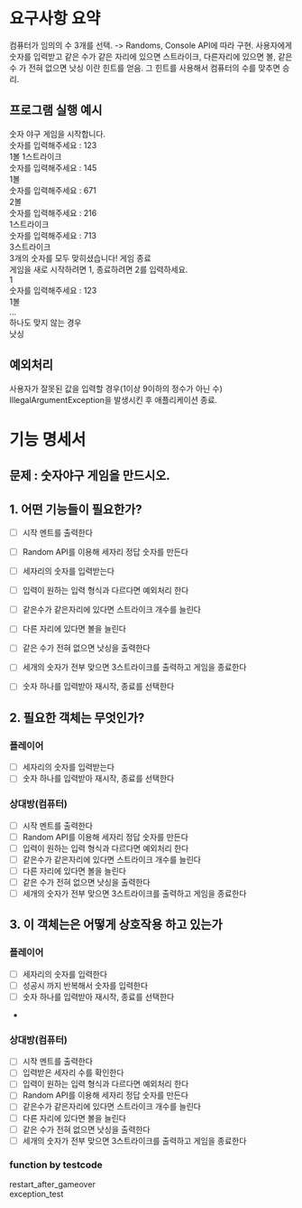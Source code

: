# 요구사항 요약
컴퓨터가 임의의 수 3개를 선택. -> Randoms, Console API에 따라 구현.
사용자에게 숫자를 입력받고 같은 수가 같은 자리에 있으면 스트라이크, 다른자리에 있으면 볼, 같은 수 가 전혀 없으면 낫싱 이란 힌트를 얻음.
그 힌트를 사용해서 컴퓨터의 수를 맞추면 승리.

## 프로그램 실행 예시
숫자 야구 게임을 시작합니다.<br>
숫자를 입력해주세요 : 123<br>
1볼 1스트라이크<br>
숫자를 입력해주세요 : 145<br>
1볼<br>
숫자를 입력해주세요 : 671<br>
2볼<br>
숫자를 입력해주세요 : 216<br>
1스트라이크<br>
숫자를 입력해주세요 : 713<br>
3스트라이크<br>
3개의 숫자를 모두 맞히셨습니다! 게임 종료<br>
게임을 새로 시작하려면 1, 종료하려면 2를 입력하세요.<br>
1<br>
숫자를 입력해주세요 : 123<br>
1볼<br>
...<br>
하나도 맞지 않는 경우<br>
낫싱<br>

## 예외처리
사용자가 잘못된 값을 입력할 경우(1이상 9이하의 정수가 아닌 수)<br>
IllegalArgumentException을 발생시킨 후 애플리케이션 종료.<br>

# 기능 명세서
## 문제 : 숫자야구 게임을 만드시오.
## 1. 어떤 기능들이 필요한가?<br>
- [ ] 시작 멘트를 출력한다<br>
- [ ] Random API를 이용해 세자리 정답 숫자를 만든다<br>
- [ ] 세자리의 숫자를 입력받는다<br>
- [ ] 입력이 원하는 입력 형식과 다르다면 예외처리 한다<br>
- [ ] 같은수가 같은자리에 있다면 스트라이크 개수를 늘린다<br>
- [ ] 다른 자리에 있다면 볼을 늘린다<br>
- [ ] 같은 수가 전혀 없으면 낫싱을 출력한다<br>
- [ ] 세개의 숫자가 전부 맞으면 3스트라이크를 출력하고 게임을 종료한다<br>
- [ ] 숫자 하나를 입력받아 재시작, 종료를 선택한다<br>


## 2. 필요한 객체는 무엇인가?<br>
### 플레이어
- [ ] 세자리의 숫자를 입력받는다<br>
- [ ] 숫자 하나를 입력받아 재시작, 종료를 선택한다<br>

### 상대방(컴퓨터)
- [ ] 시작 멘트를 출력한다<br>
- [ ] Random API를 이용해 세자리 정답 숫자를 만든다<br>
- [ ] 입력이 원하는 입력 형식과 다르다면 예외처리 한다<br>
- [ ] 같은수가 같은자리에 있다면 스트라이크 개수를 늘린다<br>
- [ ] 다른 자리에 있다면 볼을 늘린다<br>
- [ ] 같은 수가 전혀 없으면 낫싱을 출력한다<br>
- [ ] 세개의 숫자가 전부 맞으면 3스트라이크를 출력하고 게임을 종료한다<br>

## 3. 이 객체는은 어떻게 상호작용 하고 있는가<br>
### 플레이어
- [ ] 세자리의 숫자를 입력한다<br>
- [ ] 성공시 까지 반복해서 숫자를 입력한다<br>
- [ ] 숫자 하나를 입력받아 재시작, 종료를 선택한다<br>
-
### 상대방(컴퓨터)
- [ ] 시작 멘트를 출력한다<br>
- [ ] 입력받은 세자리 수를 확인한다<br>
- [ ] 입력이 원하는 입력 형식과 다르다면 예외처리 한다<br>
- [ ] Random API를 이용해 세자리 정답 숫자를 만든다<br>
- [ ] 같은수가 같은자리에 있다면 스트라이크 개수를 늘린다<br>
- [ ] 다른 자리에 있다면 볼을 늘린다<br>
- [ ] 같은 수가 전혀 없으면 낫싱을 출력한다<br>
- [ ] 세개의 숫자가 전부 맞으면 3스트라이크를 출력하고 게임을 종료한다<br>

### function by testcode<br>
restart_after_gameover<br>
exception_test<br>




